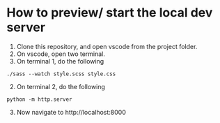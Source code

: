 # How to preview/ start the local dev server

1. Clone this repository, and open vscode from the project folder.
1. On vscode, open two terminal.
1. On terminal 1, do the following

```
./sass --watch style.scss style.css
```

2. On terminal 2, do the following

```
python -m http.server
```

3. Now navigate to http://localhost:8000
